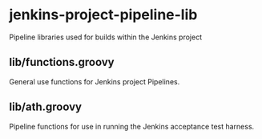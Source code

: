 # jenkins-project-pipeline-lib
Pipeline libraries used for builds within the Jenkins project

## lib/functions.groovy
General use functions for Jenkins project Pipelines.

## lib/ath.groovy
Pipeline functions for use in running the Jenkins acceptance test harness.
